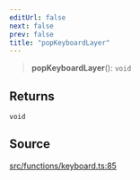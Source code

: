 ```yaml
---
editUrl: false
next: false
prev: false
title: "popKeyboardLayer"
---
```


> **popKeyboardLayer**(): `void`

## Returns

`void`

## Source

[src/functions/keyboard.ts:85](https://github.com/relishinc/dill-pixel/blob/c79d8e8552aaa0f13a29535c819ae67d025b4669/src/functions/keyboard.ts#L85)
